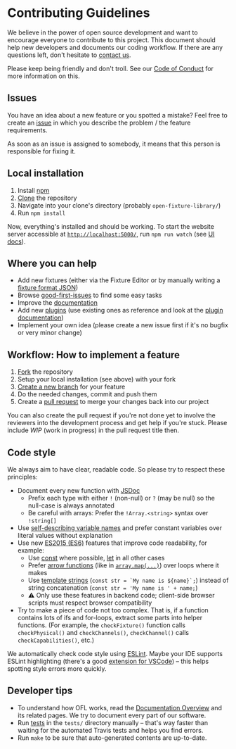 # Contributing Guidelines

We believe in the power of open source development and want to encourage everyone to contribute to this project. This document should help new developers and documents our coding workflow. If there are any questions left, don't hesitate to [contact us](https://github.com/FloEdelmann/open-fixture-library/issues/new).

Please keep being friendly and don't troll. See our [Code of Conduct](CODE_OF_CONDUCT.md) for more information on this.

## Issues

You have an idea about a new feature or you spotted a mistake? Feel free to create an [issue](https://github.com/FloEdelmann/open-fixture-library/issues) in which you describe the problem / the feature requirements.

As soon as an issue is assigned to somebody, it means that this person is responsible for fixing it.

## Local installation

1. Install [npm](https://www.npmjs.com/get-npm)
2. [Clone](https://help.github.com/articles/cloning-a-repository/) the repository
3. Navigate into your clone's directory (probably `open-fixture-library/`)
4. Run `npm install`

Now, everything's installed and should be working. To start the website server accessible at [`http://localhost:5000/`](http://localhost:5000/), run `npm run watch` (see [UI docs](ui.md)).

## Where you can help

- Add new fixtures (either via the Fixture Editor or by manually writing a [fixture format JSON](fixture-format.md))
- Browse [good-first-issues](https://github.com/FloEdelmann/open-fixture-library/issues?q=is:open+is:issue+label:%22good+first+issue%22) to find some easy tasks
- Improve the [documentation](README.md)
- Add new [plugins](https://github.com/FloEdelmann/open-fixture-library/issues?q=is%3Aopen+is%3Aissue+label%3Anew-plugin) (use existing ones as reference and look at the [plugin documentation](plugins.md))
- Implement your own idea (please create a new issue first if it's no bugfix or very minor change)

## Workflow: How to implement a feature

1. [Fork](https://help.github.com/articles/fork-a-repo/) the repository
2. Setup your local installation (see above) with your fork
3. [Create a new branch](https://help.github.com/articles/creating-and-deleting-branches-within-your-repository/) for your feature
4. Do the needed changes, commit and push them
5. Create a [pull request](https://github.com/FloEdelmann/open-fixture-library/compare) to merge your changes back into our project

You can also create the pull request if you're not done yet to involve the reviewers into the development process and get help if you're stuck. Please include *WIP* (work in progress) in the pull request title then.

## Code style

We always aim to have clear, readable code. So please try to respect these principles:

- Document every new function with [JSDoc](http://usejsdoc.org/about-getting-started.html)
  - Prefix each type with either `!` (non-null) or `?` (may be null) so the null-case is always annotated
  - Be careful with arrays: Prefer the `!Array.<string>` syntax over `!string[]`
- Use [self-describing variable names](http://wiki.c2.com/?GoodVariableNames) and prefer constant variables over literal values without explanation
- Use new [ES2015 (ES6)](https://babeljs.io/learn-es2015/) features that improve code readability, for example:
  - Use [const](https://developer.mozilla.org/en-US/docs/Web/JavaScript/Reference/Statements/const) where possible, [let](https://developer.mozilla.org/en-US/docs/Web/JavaScript/Reference/Statements/let) in all other cases
  - Prefer [arrow functions](https://developer.mozilla.org/en-US/docs/Web/JavaScript/Reference/Functions/Arrow_functions) (like in [`array.map(...)`](https://developer.mozilla.org/en-US/docs/Web/JavaScript/Reference/Global_Objects/Array/map)) over loops where it makes 
  - Use [template strings](https://developer.mozilla.org/en-US/docs/Web/JavaScript/Reference/Template_literals) (``const str = `My name is ${name}`;``) instead of string concatenation (`const str = 'My name is ' + name;`)
  - ⚠️ Only use these features in backend code; client-side browser scripts must respect browser compatibility
- Try to make a piece of code not too complex. That is, if a function contains lots of ifs and for-loops, extract some parts into helper functions. (For example, the `checkFixture()` function calls `checkPhysical()` and `checkChannels()`, `checkChannel()` calls `checkCapabilities()`, etc.)

We automatically check code style using [ESLint](https://eslint.org/). Maybe your IDE supports ESLint highlighting (there's a good [extension for VSCode](https://marketplace.visualstudio.com/items?itemName=dbaeumer.vscode-eslint)) – this helps spotting style errors more quickly.

## Developer tips

- To understand how OFL works, read the [Documentation Overview](README.md) and its related pages. We try to document every part of our software.
- Run [tests](testing.md) in the `tests/` directory manually – that's way faster than waiting for the automated Travis tests and helps you find errors.
- Run `make` to be sure that auto-generated contents are up-to-date.